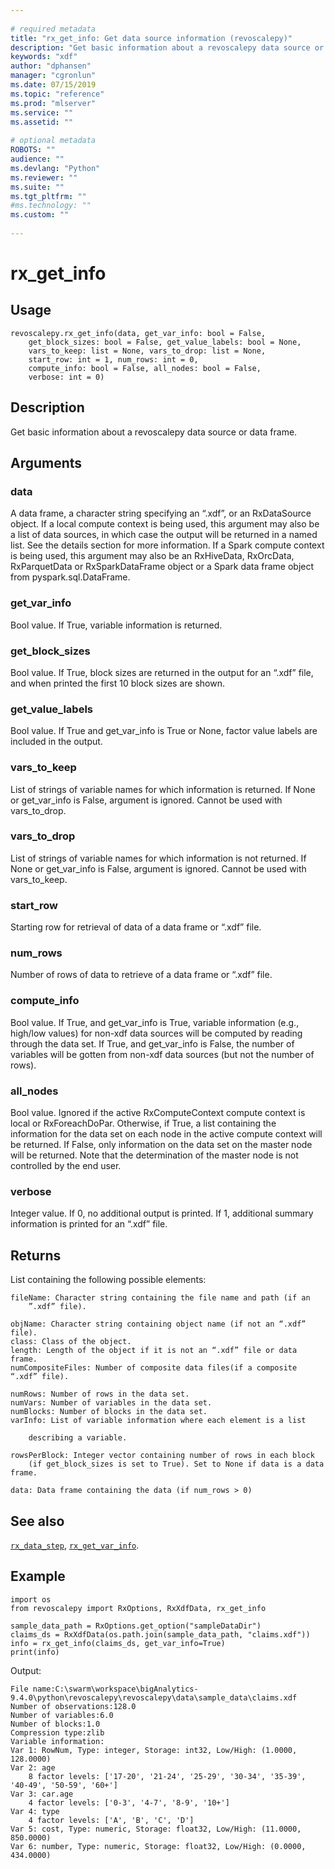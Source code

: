```yaml
--- 
 
# required metadata 
title: "rx_get_info: Get data source information (revoscalepy)" 
description: "Get basic information about a revoscalepy data source or data frame." 
keywords: "xdf" 
author: "dphansen" 
manager: "cgronlun" 
ms.date: 07/15/2019
ms.topic: "reference" 
ms.prod: "mlserver" 
ms.service: "" 
ms.assetid: "" 
 
# optional metadata 
ROBOTS: "" 
audience: "" 
ms.devlang: "Python" 
ms.reviewer: "" 
ms.suite: "" 
ms.tgt_pltfrm: "" 
#ms.technology: "" 
ms.custom: "" 
 
---
```


# rx_get_info


 


## Usage



```
revoscalepy.rx_get_info(data, get_var_info: bool = False,
    get_block_sizes: bool = False, get_value_labels: bool = None,
    vars_to_keep: list = None, vars_to_drop: list = None,
    start_row: int = 1, num_rows: int = 0,
    compute_info: bool = False, all_nodes: bool = False,
    verbose: int = 0)
```





## Description

Get basic information about a revoscalepy data source or data frame.


## Arguments


### data

A data frame, a character string specifying an “.xdf”, or an
RxDataSource object. If a local compute context is being used, this
argument may also be a list of data sources, in which case the output will
be returned in a named list. See the details section for more information.
If a Spark compute context is being used, this argument may also be an RxHiveData,
RxOrcData, RxParquetData or RxSparkDataFrame object or a Spark data frame object from pyspark.sql.DataFrame.


### get_var_info

Bool value. If True, variable information is
returned.


### get_block_sizes

Bool value. If True, block sizes are returned in
the output for an “.xdf” file, and when printed the first 10 block sizes
are shown.


### get_value_labels

Bool value. If True and get_var_info is True or
None, factor value labels are included in the output.


### vars_to_keep

List of strings of variable names for which
information is returned. If None or get_var_info is False, argument is
ignored. Cannot be used with vars_to_drop.


### vars_to_drop

List of strings of variable names for which
information is not returned. If None or get_var_info is False, argument is
ignored. Cannot be used with vars_to_keep.


### start_row

Starting row for retrieval of data of a data frame or
“.xdf” file.


### num_rows

Number of rows of data to retrieve of a data frame or
“.xdf” file.


### compute_info

Bool value. If True, and get_var_info is True,
variable information (e.g., high/low values) for non-xdf data sources will
be computed by reading through the data set. If True, and get_var_info is
False, the number of variables will be gotten from non-xdf data
sources (but not the number of rows).


### all_nodes

Bool value. Ignored if the active RxComputeContext
compute context is local or RxForeachDoPar. Otherwise, if True, a list
containing the information for the data set on each node in the active
compute context will be returned. If False, only information on the data
set on the master node will be returned. Note that the determination of the
master node is not controlled by the end user.


### verbose

Integer value. If 0, no additional output is printed. If 1,
additional summary information is printed for an “.xdf” file.


## Returns

List containing the following possible elements:

```
fileName: Character string containing the file name and path (if an
    ”.xdf” file).

objName: Character string containing object name (if not an “.xdf” file).
class: Class of the object.
length: Length of the object if it is not an “.xdf” file or data frame.
numCompositeFiles: Number of composite data files(if a composite “.xdf” file).

numRows: Number of rows in the data set.
numVars: Number of variables in the data set.
numBlocks: Number of blocks in the data set.
varInfo: List of variable information where each element is a list

    describing a variable.

rowsPerBlock: Integer vector containing number of rows in each block
    (if get_block_sizes is set to True). Set to None if data is a data frame.

data: Data frame containing the data (if num_rows > 0)
```

## See also

[`rx_data_step`](rx-data-step.md),
[`rx_get_var_info`](rx-get-var-info.md).


## Example



```
import os
from revoscalepy import RxOptions, RxXdfData, rx_get_info

sample_data_path = RxOptions.get_option("sampleDataDir")
claims_ds = RxXdfData(os.path.join(sample_data_path, "claims.xdf"))
info = rx_get_info(claims_ds, get_var_info=True)
print(info)
```


Output:



```
File name:C:\swarm\workspace\bigAnalytics-9.4.0\python\revoscalepy\revoscalepy\data\sample_data\claims.xdf
Number of observations:128.0
Number of variables:6.0
Number of blocks:1.0
Compression type:zlib
Variable information: 
Var 1: RowNum, Type: integer, Storage: int32, Low/High: (1.0000, 128.0000)
Var 2: age
	8 factor levels: ['17-20', '21-24', '25-29', '30-34', '35-39', '40-49', '50-59', '60+']
Var 3: car.age
	4 factor levels: ['0-3', '4-7', '8-9', '10+']
Var 4: type
	4 factor levels: ['A', 'B', 'C', 'D']
Var 5: cost, Type: numeric, Storage: float32, Low/High: (11.0000, 850.0000)
Var 6: number, Type: numeric, Storage: float32, Low/High: (0.0000, 434.0000)
```

